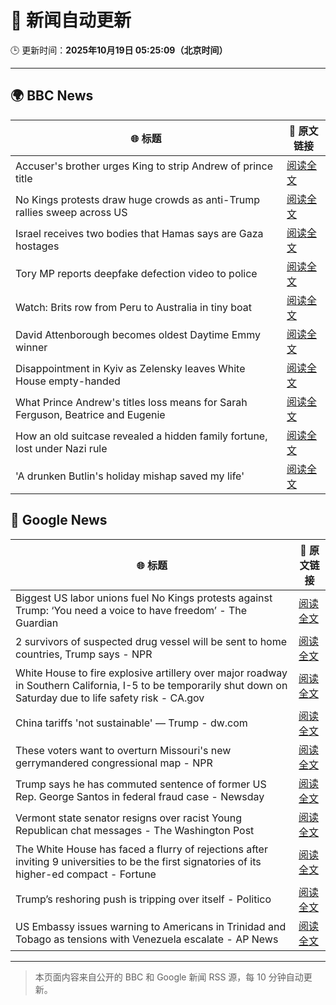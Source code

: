 # 🧠 新闻自动更新

🕒 更新时间：**2025年10月19日 05:25:09（北京时间）**

---

## 🌍 BBC News

| 🌐 标题 | 🔗 原文链接 |
|--------|-------------|
| Accuser's brother urges King to strip Andrew of prince title | [阅读全文](https://www.bbc.com/news/articles/cdegkd00yz3o?at_medium=RSS&at_campaign=rss) |
| No Kings protests draw huge crowds as anti-Trump rallies sweep across US | [阅读全文](https://www.bbc.com/news/articles/c93xgyp1zv4o?at_medium=RSS&at_campaign=rss) |
| Israel receives two bodies that Hamas says are Gaza hostages | [阅读全文](https://www.bbc.com/news/articles/c7v8e1484n5o?at_medium=RSS&at_campaign=rss) |
| Tory MP reports deepfake defection video to police | [阅读全文](https://www.bbc.com/news/articles/c62e7xz02dpo?at_medium=RSS&at_campaign=rss) |
| Watch: Brits row from Peru to Australia in tiny boat | [阅读全文](https://www.bbc.com/news/videos/cd9kx7we4xyo?at_medium=RSS&at_campaign=rss) |
| David Attenborough becomes oldest Daytime Emmy winner | [阅读全文](https://www.bbc.com/news/articles/c1lqnjpvr79o?at_medium=RSS&at_campaign=rss) |
| Disappointment in Kyiv as Zelensky leaves White House empty-handed | [阅读全文](https://www.bbc.com/news/articles/cn97gjqgq9po?at_medium=RSS&at_campaign=rss) |
| What Prince Andrew's titles loss means for Sarah Ferguson, Beatrice and Eugenie | [阅读全文](https://www.bbc.com/news/articles/cx2p7xzz4lvo?at_medium=RSS&at_campaign=rss) |
| How an old suitcase revealed a hidden family fortune, lost under Nazi rule | [阅读全文](https://www.bbc.com/news/articles/c33pvlez6yjo?at_medium=RSS&at_campaign=rss) |
| 'A drunken Butlin's holiday mishap saved my life' | [阅读全文](https://www.bbc.com/news/articles/c864dg1wvplo?at_medium=RSS&at_campaign=rss) |

## 📰 Google News

| 🌐 标题 | 🔗 原文链接 |
|--------|-------------|
| Biggest US labor unions fuel No Kings protests against Trump: ‘You need a voice to have freedom’ - The Guardian | [阅读全文](https://news.google.com/rss/articles/CBMihAFBVV95cUxQNk1OeVktX195SDRDSWZNelpnNFZNc3VRcl9lQ1Y2b2tQbGVQZEx4X2kzMTg2d0JiSVNiWTg3eXloeEU4SUdldE02ODBISy1uRFVQWlJUcjJjb2N3WFFtVUFzLWxKY0ZqZEhrOTktemZhd3AxS19iVi16WlNkTThlaWc4TkI?oc=5) |
| 2 survivors of suspected drug vessel will be sent to home countries, Trump says - NPR | [阅读全文](https://news.google.com/rss/articles/CBMikwFBVV95cUxPUTZuakRnOFJ0Z1BYeTBQQWRoN3I4Mjk4WXI3TUF0LTlVUG45V05KeFFIbDZVNGpsUG1KMlpQamV2NW14OWtpM2pfaHo1Wkpua19EdDdGbHdnaUxPZXpvdjRrWjl6VFpaTk4zRlVISHM1Um9UTVhfTnZYZ1VhRHlnTFlScVROQkxkTEwwbDIwYnBsWGM?oc=5) |
| White House to fire explosive artillery over major roadway in Southern California, I-5 to be temporarily shut down on Saturday due to life safety risk - CA.gov | [阅读全文](https://news.google.com/rss/articles/CBMikgJBVV95cUxPdGVrMi1oMHExNHFQWmRlNTNIZ3I0aWp2NWpubzUzTnlxZ25iQ25BSVp1ODVBcDB1YkZSRmk3cy1obE9yWVlZWWIwdnlfYlMwZXhZdG5LNkh4WFYwdEloR0ZiSmdUbkFOVXVvN0lTUHVHZDMzWHJScXp1Q1BiRjRzTHVDaFdibFZHRTY5dlVUcGR1QUQxelUteUdWX1BVV0lRT0tzUTlmSDF1MnNES2owU2tJSVRYUGFTdGtrRGxaZ2tEZ1E0MF83b0JORk1jclFrWldPYWtLa3BEYk04X1NZZ2VvZGRicGtWTHJJQVBpZ1Z1SUVpNmllR2U1VTI1OEhUZnRsdkh5ZklELWFOX0NnZ3BB?oc=5) |
| China tariffs 'not sustainable' — Trump - dw.com | [阅读全文](https://news.google.com/rss/articles/CBMid0FVX3lxTE5kVF9CUE56RXBhY2V3MFdEN1dLVGsyc1diQk1rN3BHSzBJVlhCeFE5S1QxOFF0RFNYMkdqM1pDS04ydFRuMngwd0JoZWYyNkdLUjJDSmYyLW80ZmYxSmF5blJrVWRtOWxvMGJ1eTJFRTM2QUVxVmlZ0gF3QVVfeXFMTUNKUnBEdktOVTZrbGhGVDUwcWNUX3RBSzkwNzlidjdpNFRRQ1RuZDR0M3ZfQWMwX3I4SEVCVElCQmdGSFBGa080LTJjQjhKWmFLX1hfY3pQX2cxOWlBRkI5Qjd1NzZkQnRIaGVIWnRFT3Nrdk02bTg?oc=5) |
| These voters want to overturn Missouri's new gerrymandered congressional map - NPR | [阅读全文](https://news.google.com/rss/articles/CBMimwFBVV95cUxPYy12SWtlOVFENm1SVjN3LVFLazh5Q2NlbzFGdjJfLWFoNk92WDU5ZmNUQW1mWWJRdkhMRGdPbFFCUVBmWExhMFdvRE1oaWN0RGRuZU5sQjRwVUFIT21IUXBUd1I3VVdlb3l2MVd0dWNXX0NGTjBaSHZCYXFFUFY0dkxPMExtekxLWWRqMGdZYkZUVnRyRk5oRUpDbw?oc=5) |
| Trump says he has commuted sentence of former US Rep. George Santos in federal fraud case - Newsday | [阅读全文](https://news.google.com/rss/articles/CBMijgFBVV95cUxNSDEyVUVrMzFDY285NlAxSjhBMVRMdTVZNk5MbFRZMnFZbXJudTAyX1g5cnpncG0xRjVlQXB6a0l6anJrNjNiM2R0T2QxanpnelYzS1E4R0RTTG1HREctb2x3V0pKYTVoeEhMaXBDT2RZdlNHcEpMbXZHcFZhcTRUcDF2bldldlVoVVZjMTJn?oc=5) |
| Vermont state senator resigns over racist Young Republican chat messages - The Washington Post | [阅读全文](https://news.google.com/rss/articles/CBMingFBVV95cUxQY21BV0txRzhuY2RDX0h2OUVOaS1ZTlpUMk9qNVh1bkRsT1dWaENwU3B5XzNnN1d5YzhDTUQ1Q3JaMFdKV1pEOUdZUElGaVdZbFFxMl96czdzYi1RQW9WbWR4eWg3R2hEaDF5blA2UmlKdjFxYW81Q3R0VDNDS01NQ2tGRWlOaV9OLWFaLXgtM2VjTnp3cG5NTFFmZWZ4dw?oc=5) |
| The White House has faced a flurry of rejections after inviting 9 universities to be the first signatories of its higher-ed compact - Fortune | [阅读全文](https://news.google.com/rss/articles/CBMipwFBVV95cUxNbjVfVkw4Wm5DaVplY21ob09MNjRJRnYzNUJWTHlqbDMwWkF3RkZQTDNHRUE1Q1BmSU1ZZVItOFdITG1rX19TVXY2c3FwNFRIei0wUWVsTGhvX2tZOUhFYTZvVDlhUGxSb2J6WUkzZ25uQ1h5WlhER3h1MU14Zk9SdGNNdTdPZWRPUmp6Z0N5MUpWTkhMTmZjLWczMl9mYklZS2dWQkM3QQ?oc=5) |
| Trump’s reshoring push is tripping over itself - Politico | [阅读全文](https://news.google.com/rss/articles/CBMiigFBVV95cUxQeHBhSzd6eHp1U0Q2TkEtQk52WjNTWGJ1VDQ4cl9nZEJDWDBXUnlWR0toM1M0bW4zZkhuSV9BYUdVUTFkbk4zbEczWWp2NGZyNFBlTDZtM2hBLW1vejVNUGRpeXctZVVYczFRTjk2OTM2Z3pvaWhFRWdNVTNlUjl4R2xLWFNjcHlEN0E?oc=5) |
| US Embassy issues warning to Americans in Trinidad and Tobago as tensions with Venezuela escalate - AP News | [阅读全文](https://news.google.com/rss/articles/CBMisAFBVV95cUxQR2NFTkszZDFoUUdPQ0dIYVl6dlFBTloyUHd1emEzMXdWSWFhSjVvSDBQWTY4eE5xTUozV0RpdUhNTFFQVEpBMmRIeWxucng3RzN6Q1o1djBWcENmQUhSS0ZkVzRmSVBFdm5WY0FWeDA4OXE0NVZqYi1KVFhXX2gtNVFnci1DNDlPeXFqSUhGUEVTQUpaRDBQcjlmRWhiLUhyZS03aWlXYkJ6VkNfeVBxdA?oc=5) |

---
> 本页面内容来自公开的 BBC 和 Google 新闻 RSS 源，每 10 分钟自动更新。